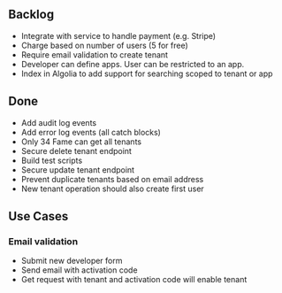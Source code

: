 ## Backlog

-  Integrate with service to handle payment (e.g. Stripe)
-  Charge based on number of users (5 for free)
-  Require email validation to create tenant
-  Developer can define apps. User can be restricted to an app.
-  Index in Algolia to add support for searching scoped to tenant or app

## Done

-  Add audit log events
-  Add error log events (all catch blocks)
-  Only 34 Fame can get all tenants
-  Secure delete tenant endpoint
-  Build test scripts
-  Secure update tenant endpoint
-  Prevent duplicate tenants based on email address
-  New tenant operation should also create first user

## Use Cases

### Email validation

- Submit new developer form
- Send email with activation code
- Get request with tenant and activation code will enable tenant